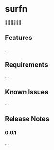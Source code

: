 # surfn

🏄‍♂️🏄‍♂️🏄‍♂️

## Features

...

## Requirements

...

## Known Issues

...

## Release Notes

### 0.0.1

...
